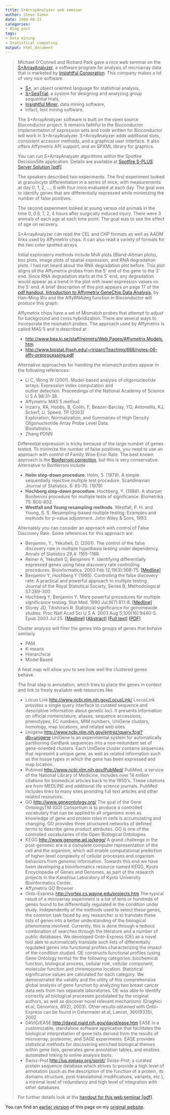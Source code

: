 ```yaml
---
title: S+ArrayAnalyzer web seminar
author: Steve Simon
date: 2004-06-22
categories:
- Blog post
tags:
- Data mining
- Statistical computing
output: html_document
---
```

> Michael O'Connell and Richard Park gave a nice web seminar on the
> [S+ArrayAnalyzer](http://www.insightful.com/news_events/release.asp?RID=195),
> a software program for analysis of microarray data that is marketed by
> [Insightful Corporation](http://www.insightful.com/). This company
> makes a lot of very nice software
>
> -   [S+](http://www.insightful.com/products/splus/default.asp), an
>     object oriented language for statistical analysis,
> -   [S+SeqTrial](http://www.insightful.com/products/seqtrial/default.asp),
>     a system for designing and analyzing group sequential trials,
> -   [Insightful
>     Miner](http://www.insightful.com/products/iminer/default.asp),
>     data mining software,
> -   Infact, text mining software.
>
> The S+ArrayAnalyzer software is built on the open source Bioconductor
> project. It remains faithful to the Bioconductor implementaiton of
> expression sets and code written for Bioconductor will work in
> S+ArrayAnalyzer. S+ArrayAnalyzer adds additional slots, consistent
> accessor methods, and a graphical user interface. It also offers
> Affymetrix API support, and an SPXML library for graphics.
>
> You can run S+ArrayAnalyzer algorithms within the Spotfire
> DecisionSite application. Details are available at [Spotfire S-PLUS
> Server Solution
> \[pdf\]](http://www.insightful.com/news_events/webcasts/pharm04/spotfire_s-plus.pdf).
>
> The speakers described two experiments. The first experiment looked at
> granulocyte differentiation in a series of mice, with measurements at
> day 0, 1, 2, \..., 6 with four mice evaluated at each day. The goal
> was to identify genes that are differentially expressed while
> minimizing the number of false positives.
>
> The second experiment looked at young versus old animals in the time
> 0, 0.5, 1, 2, 4 hours after surgically induced injury. There were 3
> animals of each age at each time point. The goal was to see the effect
> of age on recovery.
>
> S+ArrayAnalyzer can read the CEL and CHP formats as well as AADM links
> used by Affymetrix chips. It can also read a variety of formats for
> the two color spotted arrays.
>
> Initial exploratory methods include MvA plots (Bland-Altman plots),
> box plots, image plots of spatial expression, and RNA degradation
> plots. I had not heard about the RNA degradation plot before. This
> plot aligns all the Affymetrix probes from the 5' end of the gene to
> the 3' end. Since RNA degradation starts at the 5' end, any
> degradation would appear as a trend in the plot with lower expression
> values on the 5' end. A brief description of this plot appears on
> page 17 of the [pdf handout, Introduction to Affymetrix GeneChip Data
> Analysis](http://www.sinica.edu.tw/~hmwu/Talks/Hank_AnalysisofOligoArrayData-I.pdf),
> by Han-Ming Wu and the AffyRNAdeg function in Bioconductor will
> produce this graph.
>
> Affymetrix chips have a set of Mismatch probes that attempt to adjust
> for background and cross hybridization. There are several ways to
> incorporate the mismatch probes. The approach used by Affymetrix is
> called MAS 5 and is described at
>
> -   <http://www.bea.ki.se/staff/reimers/Web.Pages/Affymetrix.Models.htm>
> -   <http://www.biostat.jhsph.edu/~ririzarr/Teaching/688/notes-06-affy-preprocessing.pdf>
>
> Alternative approaches for handling the mismatch probes appear in the
> following references:
>
> -   Li C, Wong W (2001). Model-based analysis of oligonucleotide
>     arrays: Expression index computation and\
>     outlier detection. Proceedings of the National Academy of Science
>     U S A 98:31-36.
> -   Affymetrix MAS 5 method
> -   Irizarry, RA, Hobbs, B, Collin, F, Beazer-Barclay, YD, Antonellis,
>     KJ, Scherf, U, Speed, TP (2003)\
>     Exploration, Normalization, and Summaries of High Density
>     Oligonucleotide Array Probe Level Data.\
>     Biostatistics.
> -   Zhang PDNN
>
> Differential expression is tricky because of the large number of genes
> tested. To minimize the number of false positives, you need to use an
> approach with control of Family Wise Error Rate. The best known
> approach is the [Bonferroni
> correction](file:///J:/ask/bonferroni.asp), but this is very
> conservative. Alternative to Bonferroni include
>
> -   **Holm step-down procedure**. Holm, S. (1979). A simple
>     sequentially rejective multiple test procedure. Scandinavian
>     Journal of Statistics. 6: 65-70. (1979)
> -   **Hochberg step-down procedure**. Hochberg, Y. (1988). A sharper
>     Bonferroni procedure for multiple tests of significance.
>     Biometrika 75: 800-802.
> -   **Westfall and Young resampling methods**. Westfall, P. H. and
>     Young, S. S. Resampling-based multiple testing: Examples and
>     methods for p-value adjustment. John Wiley & Sons, 1993.
>
> Alternately you can consider an approach with control of False
> Discovery Rate. Some references for this approach are:
>
> -   Benjamini, Y., Yekutieli, D. (2001). The control of the false
>     discovery rate in multiple hypothesis testing under dependency.
>     Annals of Statistics 29,4: 1165-1188.
> -   Reiner A, Yekutieli D, Benjamini Y. Identifying differentially
>     expressed genes using false discovery rate controlling procedures.
>     Bioinformatics. 2003 Feb 12;19(3):368-75.
>     [\[Medline\]](http://www.ncbi.nlm.nih.gov/entrez/query.fcgi?cmd=Retrieve&db=pubmed&dopt=Abstract&list_uids=12584122)
> -   Benjamini Y, Hochberg Y (1995). Controlling the false discovery
>     rate: A practical and powerful approach to multiple testing.
>     Journal of the Royal Statistical Society, Series B, Methodological
>     57:289-300.
> -   Hochberg Y, Benjamini Y. More powerful procedures for multiple
>     significance testing. Stat Med. 1990 Jul;9(7):811-8.
>     [\[Medline\]](http://www.ncbi.nlm.nih.gov/entrez/query.fcgi?cmd=Retrieve&db=pubmed&dopt=Abstract&list_uids=2218183)
> -   Storey JD, Tibshirani R. Statistical significance for genomewide
>     studies. Proc Natl Acad Sci U S A. 2003 Aug 5;100(16):9440-5. Epub
>     2003 Jul 25.
>     [\[Medline\]](http://www.ncbi.nlm.nih.gov/entrez/query.fcgi?cmd=Retrieve&db=pubmed&dopt=Abstract&list_uids=12883005)
>     [\[Abstract\]](http://www.pnas.org/cgi/content/abstract/100/16/9440)
>     [\[Full text\]](http://www.pnas.org/cgi/content/full/100/16/9440)
>     [\[PDF\]](http://www.pnas.org/cgi/reprint/100/16/9440.pdf)
>
> Cluster analysis will filter the genes into groups of genes that
> behave similarly
>
> -   PAM
> -   K-means
> -   Hierarchical
> -   Model Based
>
> A heat map will allow you to see how well the clustered genes behave.
>
> The final step is annotation, which tries to place the genes in
> context and link to freely available web resources like
>
> -   Locus Link <http://www.ncbi.nlm.nih.gov/LocusLink/> LocusLink
>     provides a single query interface to curated sequence and
>     descriptive information about genetic loci. It presents
>     information on official nomenclature, aliases, sequence
>     accessions, phenotypes, EC numbers, MIM numbers, UniGene clusters,
>     homology, map locations, and related web sites.
> -   Unigene <http://www.ncbi.nlm.nih.gov/entrez/query.fcgi?db=unigene>
>     UniGene is an experimental system for automatically partitioning
>     GenBank sequences into a non-redundant set of gene-oriented
>     clusters. Each UniGene cluster contains sequences that represent a
>     unique gene, as well as related information such as the tissue
>     types in which the gene has been expressed and map location.
> -   Pubmed <http://www.ncbi.nlm.nih.gov/PubMed/> PubMed, a service of
>     the National Library of Medicine, includes over 14 million
>     citations for biomedical articles back to the 1950's. These
>     citations are from MEDLINE and additional life science journals.
>     PubMed includes links to many sites providing full text articles
>     and other related resources.
> -   GO <http://www.geneontology.org/> The goal of the Gene OntologyTM
>     (GO) Consortium is to produce a controlled vocabulary that can be
>     applied to all organisms even as knowledge of gene and protein
>     roles in cells is accumulating and changing. GO provides three
>     structured networks of defined terms to describe gene product
>     attributes. GO is one of the controlled vocabularies of the Open
>     Biological Ontologies.
> -   KEGG <http://www.genome.ad.jp/kegg/> A grand challenge in the
>     post-genomic era is a complete computer representation of the cell
>     and the organism, which will enable computational prediction of
>     higher-level complexity of cellular processes and organism
>     behaviors from genomic information. Towards this end we have been
>     developing a bioinformatics resource named KEGG, Kyoto
>     Encyclopedia of Genes and Genomes, as part of the research
>     projects in the Kanehisa Laboratory of Kyoto University
>     Bioinformatics Center.
> -   Affymetrix GO Browser
> -   Onto-Express <http://vortex.cs.wayne.edu/projects.htm> The typical
>     result of a microarray experiment is a list of tens or hundreds of
>     genes found to be differentially regulated in the condition under
>     study. Independently of the methods used to select these genes,
>     the common task faced by any researcher is to translate these
>     lists of genes into a better understanding of the biological
>     phenomena involved. Currently, this is done through a tedious
>     combination of searches through the literature and a number of
>     public databases. We developed Onto-Express (OE) as a novel tool
>     able to automatically translate such lists of differentially
>     regulated genes into functional profiles characterizing the impact
>     of the condition studied. OE constructs functional profiles (using
>     Gene Ontology terms) for the following categories: biochemical
>     function, biological process, cellular role, cellular component,
>     molecular function and chromosome location. Statistical
>     significance values are calculated for each category. We
>     demonstrated the validity and the utility of this comprehensive
>     global analysis of gene function by analyzing two breast cancer
>     data sets from two separate laboratories. OE was able to identify
>     correctly all biological processes postulated by the original
>     authors, as well as discover novel relevant mechanisms (Draghici
>     et.al, Genomics, 81(2), 2003). Other results obtained with
>     Onto-Express can be found in Ostermeier et.al, Lancet,
>     360(9335), 2002.
> -   DAVID/EASE <http://david.niaid.nih.gov/david/ease.htm> EASE is a
>     customizable, standalone software application that facilitates the
>     biological interpretation of gene lists derived from the results
>     of microarray, proteomic, and SAGE experiments. EASE provides
>     statistical methods for discovering enriched biological themes
>     within gene lists, generates gene annotation tables, and enables
>     automated linking to online analysis tools.
> -   Swiss-Prot <http://us.expasy.org/sprot/> Swiss-Prot; a curated
>     protein sequence database which strives to provide a high level of
>     annotation (such as the description of the function of a protein,
>     its domains structure, post-translational modifications, variants,
>     etc.), a minimal level of redundancy and high level of integration
>     with other databases
>
> For further details look at the [handout for this web seminar
> \[pdf\]](http://www.insightful.com/news_events/webcasts/pharm04/Jun04AA.pdf).

You can find an [earlier version][sim1] of this page on my [original website][sim2].

[sim1]: http://www.pmean.com/04/ArrayAnalyzer.html
[sim2]: http://www.pmean.com/original_site.html

